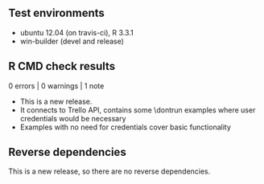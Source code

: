 ## Test environments
* ubuntu 12.04 (on travis-ci), R 3.3.1
* win-builder (devel and release)

## R CMD check results

0 errors | 0 warnings | 1 note

* This is a new release.
* It connects to Trello API, contains some \dontrun examples where user credentials would be necessary
* Examples with no need for credentials cover basic functionality

## Reverse dependencies

This is a new release, so there are no reverse dependencies.
